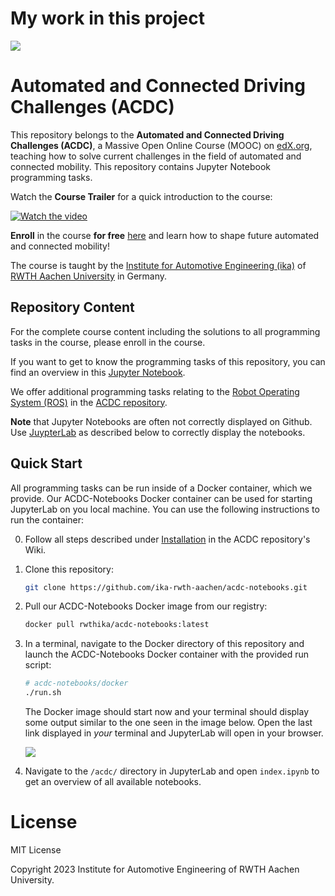 # My work in this project








![](assets/header_image.png)



# Automated and Connected Driving Challenges (ACDC)

This repository belongs to the **Automated and Connected Driving Challenges (ACDC)**, a Massive Open Online Course (MOOC) on [edX.org](https://www.edx.org/course/automated-and-connected-driving-challenges), teaching how to solve current challenges in the field of automated and connected mobility. This repository contains Jupyter Notebook programming tasks.

Watch the **Course Trailer** for a quick introduction to the course:

[![Watch the video](assets/ACDC_YT_Thumbnail.png)](https://www.youtube.com/watch?v=XR2uBMVX1As)

**Enroll** in the course **for free** [here](https://www.edx.org/course/automated-and-connected-driving-challenges) and learn how to shape future automated and connected mobility!

The course is taught by the [Institute for Automotive Engineering (ika)](https://www.ika.rwth-aachen.de/) of [RWTH Aachen University](https://rwth-aachen.de) in Germany.

## Repository Content

For the complete course content including the solutions to all programming tasks in the course, please enroll in the course. 

If you want to get to know the programming tasks of this repository, you can find an overview in this [Jupyter Notebook](index.ipynb).

We offer additional programming tasks relating to the [Robot Operating System (ROS)]((https://ros.org/)) in the [ACDC repository](https://github.com/ika-rwth-aachen/acdc).

**Note** that Jupyter Notebooks are often not correctly displayed on Github. Use [JuypterLab](https://jupyter.org/) as described below to correctly display the notebooks.

## Quick Start

All programming tasks can be run inside of a Docker container, which we provide. Our ACDC-Notebooks Docker container can be used for starting JupyterLab on you local machine. You can use the following instructions to run the container:

0. Follow all steps described under [Installation](https://github.com/ika-rwth-aachen/acdc/wiki#installations) in the ACDC repository's Wiki.

1. Clone this repository:
    ```bash
    git clone https://github.com/ika-rwth-aachen/acdc-notebooks.git
    ```

2. Pull our ACDC-Notebooks Docker image from our registry:
    ```bash
    docker pull rwthika/acdc-notebooks:latest
    ```

3. In a terminal, navigate to the Docker directory of this repository and launch the ACDC-Notebooks Docker container with the provided run script:
    ```bash
    # acdc-notebooks/docker
    ./run.sh
    ```

    The Docker image should start now and your terminal should display some output similar to the one seen in the image below. Open the last link displayed in *your* terminal and JupyterLab will open in your browser.

    ![](assets/terminal.png)

4. Navigate to the `/acdc/` directory in JupyterLab and open `index.ipynb` to get an overview of all available notebooks.



# License

MIT License

Copyright 2023 Institute for Automotive Engineering of RWTH Aachen University.
